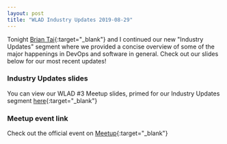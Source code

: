 ```yaml
---
layout: post
title: "WLAD Industry Updates 2019-08-29"
---
```


Tonight [Brian Tai](https://www.linkedin.com/in/briantai35/){:target="_blank"} and I continued our new "Industry Updates" segment where we provided a concise overview of some of the major happenings in DevOps and software in general. Check out our slides below for our most recent updates!

### Industry Updates slides

You can view our WLAD #3 Meetup slides, primed for our Industry Updates segment [here](https://slides.com/coreygale/wlad-3#/4){:target="_blank"}

### Meetup event link

Check out the official event on [Meetup](https://www.meetup.com/West-LA-DevOps/events/263783229/){:target="_blank"}
